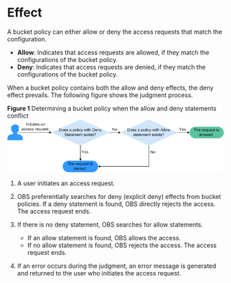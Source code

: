 # Effect<a name="obs_03_0115"></a>

A bucket policy can either allow or deny the access requests that match the configuration.

-   **Allow**: Indicates that access requests are allowed, if they match the configurations of the bucket policy.
-   **Deny**: Indicates that access requests are denied, if they match the configurations of the bucket policy.

When a bucket policy contains both the allow and deny effects, the deny effect prevails. The following figure shows the judgment process.

**Figure  1**  Determining a bucket policy when the allow and deny statements conflict<a name="fig15111849151"></a>  
![](figures/determining-a-bucket-policy-when-the-allow-and-deny-statements-conflict.png "determining-a-bucket-policy-when-the-allow-and-deny-statements-conflict")

1.  A user initiates an access request.
2.  OBS preferentially searches for deny \(explicit deny\) effects from bucket policies. If a deny statement is found, OBS directly rejects the access. The access request ends.
3.  If there is no deny statement, OBS searches for allow statements.
    -   If an allow statement is found, OBS allows the access.
    -   If no allow statement is found, OBS rejects the access. The access request ends.

4.  If an error occurs during the judgment, an error message is generated and returned to the user who initiates the access request.

